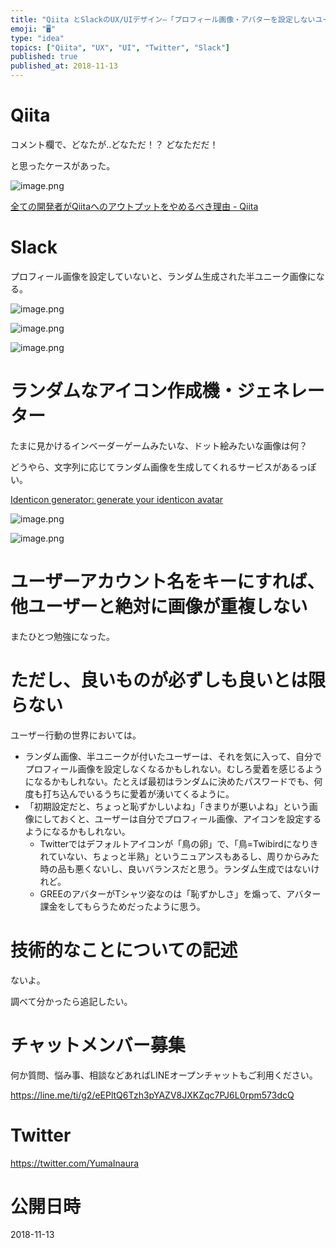 ```yaml
---
title: "Qiita とSlackのUX/UIデザイン–「プロフィール画像・アバターを設定しないユーザー」のアイコン・画像は、ランダム生成して識別でき"
emoji: "🖥"
type: "idea"
topics: ["Qiita", "UX", "UI", "Twitter", "Slack"]
published: true
published_at: 2018-11-13
---
```


# Qiita

コメント欄で、どなたが‥どなただ！？ どなただだ！

と思ったケースがあった。

![image.png](https://qiita-image-store.s3.amazonaws.com/0/89618/022902fd-0e04-671e-84c0-45b43deaad84.png)

[全ての開発者がQiitaへのアウトプットをやめるべき理由 - Qiita](https://qiita.com/qiitadaisuki/items/2160a390ce91283707a1)



# Slack

プロフィール画像を設定していないと、ランダム生成された半ユニーク画像になる。

![image.png](https://qiita-image-store.s3.amazonaws.com/0/89618/2401d660-204e-25f1-eddb-27178d91e55b.png)


![image.png](https://qiita-image-store.s3.amazonaws.com/0/89618/bdb1f31b-2f49-d0c8-be6a-e5c85b15c859.png)

![image.png](https://qiita-image-store.s3.amazonaws.com/0/89618/ed2e04f8-77a8-7464-1f7e-5a8f8c8f1b42.png)

# ランダムなアイコン作成機・ジェネレーター

たまに見かけるインベーダーゲームみたいな、ドット絵みたいな画像は何？

どうやら、文字列に応じてランダム画像を生成してくれるサービスがあるっぽい。


[Identicon generator: generate your identicon avatar](http://identicon.net/)

![image.png](https://qiita-image-store.s3.amazonaws.com/0/89618/680c646b-13ea-aa37-55a0-ac354d53bee9.png)

![image.png](https://qiita-image-store.s3.amazonaws.com/0/89618/9adbb227-a801-b79a-97d9-5bc1d513e229.png)

# ユーザーアカウント名をキーにすれば、他ユーザーと絶対に画像が重複しない

またひとつ勉強になった。

# ただし、良いものが必ずしも良いとは限らない

ユーザー行動の世界においては。

- ランダム画像、半ユニークが付いたユーザーは、それを気に入って、自分でプロフィール画像を設定しなくなるかもしれない。むしろ愛着を感じるようになるかもしれない。たとえば最初はランダムに決めたパスワードでも、何度も打ち込んでいるうちに愛着が湧いてくるように。
- 「初期設定だと、ちょっと恥ずかしいよね」「きまりが悪いよね」という画像にしておくと、ユーザーは自分でプロフィール画像、アイコンを設定するようになるかもしれない。
  - Twitterではデフォルトアイコンが「鳥の卵」で、「鳥=Twibirdになりきれていない、ちょっと半熟」というニュアンスもあるし、周りからみた時の品も悪くないし、良いバランスだと思う。ランダム生成ではないけれど。
  - GREEのアバターがTシャツ姿なのは「恥ずかしさ」を煽って、アバター課金をしてもらうためだったように思う。

# 技術的なことについての記述

ないよ。

調べて分かったら追記したい。









<!-- Update From Qiita API -->

# チャットメンバー募集


何か質問、悩み事、相談などあればLINEオープンチャットもご利用ください。

https://line.me/ti/g2/eEPltQ6Tzh3pYAZV8JXKZqc7PJ6L0rpm573dcQ





# Twitter


https://twitter.com/YumaInaura


<!-- Update From Qiita API -->



# 公開日時

2018-11-13

